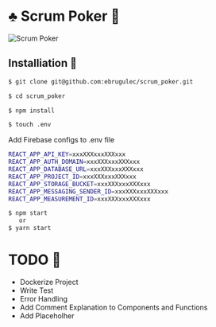 # :clubs: Scrum Poker :game_die:

![Scrum Poker](https://github.com/ebrugulec/scrum_poker/blob/master/scrum_poker.gif)

## Installiation :rocket:

```bash
$ git clone git@github.com:ebrugulec/scrum_poker.git
```
```bash
$ cd scrum_poker
```
```bash
$ npm install
```
```bash
$ touch .env
```
Add Firebase configs to .env file
```bash
REACT_APP_API_KEY=xxxXXXxxxXXXxxx
REACT_APP_AUTH_DOMAIN=xxxXXXxxxXXXxxx
REACT_APP_DATABASE_URL=xxxXXXxxxXXXxxx
REACT_APP_PROJECT_ID=xxxXXXxxxXXXxxx
REACT_APP_STORAGE_BUCKET=xxxXXXxxxXXXxxx
REACT_APP_MESSAGING_SENDER_ID=xxxXXXxxxXXXxxx
REACT_APP_MEASUREMENT_ID=xxxXXXxxxXXXxxx
```
```bash
$ npm start
   or
$ yarn start
```
# TODO :page_with_curl:

* Dockerize Project
* Write Test
* Error Handling
* Add Comment Explanation to Components and Functions
* Add Placeholher
